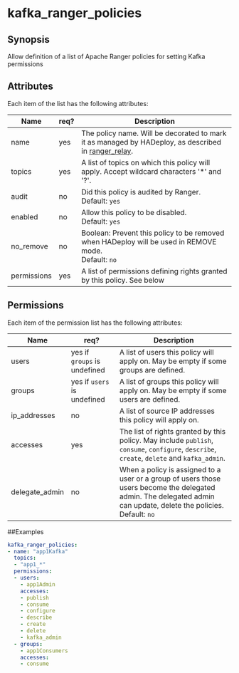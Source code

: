 # kafka_ranger_policies

## Synopsis

Allow definition of a list of Apache Ranger policies for setting Kafka permissions

## Attributes

Each item of the list has the following attributes:

Name | req?	 |	Description
--- | ---  | ---
name|yes|The policy name. Will be decorated to mark it as managed by HADeploy, as described in [ranger_relay](./ranger_relay).
topics|yes|A list of topics on which this policy will apply. Accept wildcard characters '*' and '?'.
audit|no|Did this policy is audited by Ranger.<br>Default: `yes`
enabled|no|Allow this policy to be disabled.<br>Default: `yes`
no_remove|no|Boolean: Prevent this policy to be removed when HADeploy will be used in REMOVE mode.<br>Default: `no`
permissions|yes|A list of permissions defining rights granted by this policy. See below

## Permissions

Each item of the permission list has the following attributes:

Name | req?	| Description
--- | ---  | ---
users|yes if `groups` is undefined|A list of users this policy will apply on. May be empty if some groups are defined.
groups|yes if `users` is undefined|A list of groups this policy will apply on. May be empty if some users are defined.
ip_addresses|no|A list of source IP addresses this policy will apply on.
accesses|yes|The list of rights granted by this policy. May include `publish`, `consume`, `configure`, `describe`, `create`, `delete` and `kafka_admin`.
delegate_admin|no|When a policy is assigned to a user or a group of users those users become the delegated admin. The delegated admin can update, delete the policies.<br>Default: `no`

##Examples
```yaml
kafka_ranger_policies:
- name: "app1Kafka"
  topics: 
  - "app1_*"
  permissions:
  - users:
    - app1Admin
    accesses:
    - publish
    - consume
    - configure
    - describe
    - create
    - delete
    - kafka_admin
  - groups:
    - app1Consumers
    accesses:
    - consume
``` 


